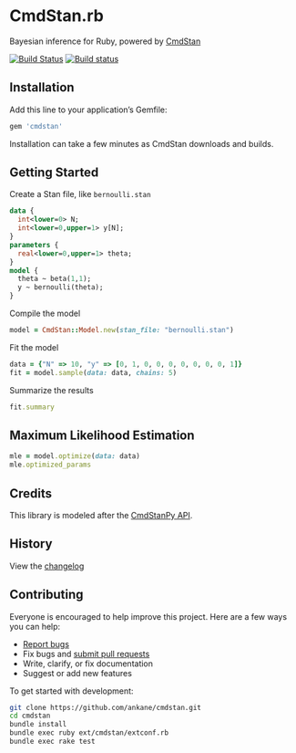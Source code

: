 # CmdStan.rb

Bayesian inference for Ruby, powered by [CmdStan](https://github.com/stan-dev/cmdstan)

[![Build Status](https://travis-ci.org/ankane/cmdstan.svg?branch=master)](https://travis-ci.org/ankane/cmdstan) [![Build status](https://ci.appveyor.com/api/projects/status/n9sp7b34m6du5ltw/branch/master?svg=true)](https://ci.appveyor.com/project/ankane/cmdstan/branch/master)

## Installation

Add this line to your application’s Gemfile:

```ruby
gem 'cmdstan'
```

Installation can take a few minutes as CmdStan downloads and builds.

## Getting Started

Create a Stan file, like `bernoulli.stan`

```stan
data {
  int<lower=0> N;
  int<lower=0,upper=1> y[N];
}
parameters {
  real<lower=0,upper=1> theta;
}
model {
  theta ~ beta(1,1);
  y ~ bernoulli(theta);
}
```

Compile the model

```ruby
model = CmdStan::Model.new(stan_file: "bernoulli.stan")
```

Fit the model

```ruby
data = {"N" => 10, "y" => [0, 1, 0, 0, 0, 0, 0, 0, 0, 1]}
fit = model.sample(data: data, chains: 5)
```

Summarize the results

```ruby
fit.summary
```

## Maximum Likelihood Estimation

```ruby
mle = model.optimize(data: data)
mle.optimized_params
```

## Credits

This library is modeled after the [CmdStanPy API](https://github.com/stan-dev/cmdstanpy).

## History

View the [changelog](https://github.com/ankane/cmdstan/blob/master/CHANGELOG.md)

## Contributing

Everyone is encouraged to help improve this project. Here are a few ways you can help:

- [Report bugs](https://github.com/ankane/cmdstan/issues)
- Fix bugs and [submit pull requests](https://github.com/ankane/cmdstan/pulls)
- Write, clarify, or fix documentation
- Suggest or add new features

To get started with development:

```sh
git clone https://github.com/ankane/cmdstan.git
cd cmdstan
bundle install
bundle exec ruby ext/cmdstan/extconf.rb
bundle exec rake test
```
